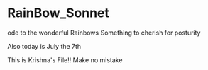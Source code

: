 # RainBow_Sonnet
ode to the wonderful Rainbows
Something to cherish for posturity

Also today is July the 7th

This is Krishna's File!!
Make no mistake
